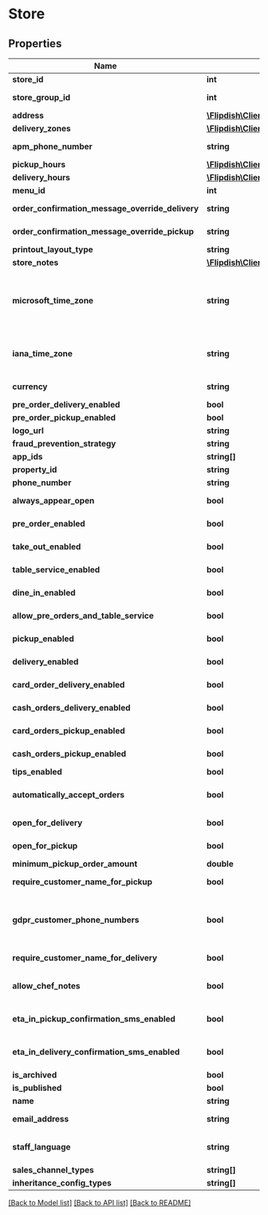 # Store

## Properties
Name | Type | Description | Notes
------------ | ------------- | ------------- | -------------
**store_id** | **int** | Store identifier | [optional] 
**store_group_id** | **int** | Store group id to which this store belongs | [optional] 
**address** | [**\Flipdish\\Client\Models\StoreAddress**](StoreAddress.md) | Store address | [optional] 
**delivery_zones** | [**\Flipdish\\Client\Models\DeliveryZone[]**](DeliveryZone.md) | Delivery zones | [optional] 
**apm_phone_number** | **string** | Automated Phone Marketing number | [optional] 
**pickup_hours** | [**\Flipdish\\Client\Models\BusinessHoursPeriod[]**](BusinessHoursPeriod.md) | Pickup hours | [optional] 
**delivery_hours** | [**\Flipdish\\Client\Models\BusinessHoursPeriod[]**](BusinessHoursPeriod.md) | Delivery hours | [optional] 
**menu_id** | **int** | Menu identifier | [optional] 
**order_confirmation_message_override_delivery** | **string** | Overridden confirmation message for delivery orders | [optional] 
**order_confirmation_message_override_pickup** | **string** | Overridden confirmation message for pickup orders | [optional] 
**printout_layout_type** | **string** | Printout layout | [optional] 
**store_notes** | [**\Flipdish\\Client\Models\StoreNote[]**](StoreNote.md) | Store notes | [optional] 
**microsoft_time_zone** | **string** | Microsoft Time Zone Index Values (https://msdn.microsoft.com/en-us/library/ms912391)  (Editable through store coordinate change) | [optional] 
**iana_time_zone** | **string** | IANA Time Zone (https://www.iana.org/time-zones)  (Editable through store coordinate change) | [optional] 
**currency** | **string** | Currency (derived from Store Group) | [optional] 
**pre_order_delivery_enabled** | **bool** | Is PerOrder Enabled for Delivery | [optional] 
**pre_order_pickup_enabled** | **bool** | Is PerOrder Enabled for Pickup | [optional] 
**logo_url** | **string** | Url for logo image | [optional] 
**fraud_prevention_strategy** | **string** | Fraud Prevention Strategy | [optional] 
**app_ids** | **string[]** | Store&#39;s app ids | [optional] 
**property_id** | **string** | Property Id | [optional] 
**phone_number** | **string** | Phone number | [optional] 
**always_appear_open** | **bool** | True if the store always appears open | [optional] 
**pre_order_enabled** | **bool** | True if the store accepts pre-orders | [optional] 
**take_out_enabled** | **bool** | True if the store accepts take-out orders | [optional] 
**table_service_enabled** | **bool** | True if the store has table service | [optional] 
**dine_in_enabled** | **bool** | True if the store accepts dine-in orders | [optional] 
**allow_pre_orders_and_table_service** | **bool** | True if both pre-orders and talbe service can be enabled | [optional] 
**pickup_enabled** | **bool** | True if the store accepts pickup orders | [optional] 
**delivery_enabled** | **bool** | True if the store accepts delivery orders | [optional] 
**card_order_delivery_enabled** | **bool** | True if the store accepts card payment for delivery orders | [optional] 
**cash_orders_delivery_enabled** | **bool** | True if the store accepts cash payment for delivery orders | [optional] 
**card_orders_pickup_enabled** | **bool** | True if the store accepts card payment for pickup orders | [optional] 
**cash_orders_pickup_enabled** | **bool** | True if the store accepts cash payment for pickup orders | [optional] 
**tips_enabled** | **bool** | True if the store accepts tips | [optional] 
**automatically_accept_orders** | **bool** | True if the stores orders are automatically accepted in Flipdish | [optional] 
**open_for_delivery** | **bool** | True if the store is open for delivery | [optional] 
**open_for_pickup** | **bool** | True if the store is open for pickup | [optional] 
**minimum_pickup_order_amount** | **double** | Minimum pickup order amount | [optional] 
**require_customer_name_for_pickup** | **bool** | True if customer name required for pickup orders | [optional] 
**gdpr_customer_phone_numbers** | **bool** | Mask your customers phone numbers printed on receipts and reduce the amout of personally identifiable customer information that is exposed. | [optional] 
**require_customer_name_for_delivery** | **bool** | True if customer name required for delivery orders | [optional] 
**allow_chef_notes** | **bool** | True if the customer is allowed enter custom notes with their orders | [optional] 
**eta_in_pickup_confirmation_sms_enabled** | **bool** | True if order confirmation sms includes estimated time when order will be ready for collection | [optional] 
**eta_in_delivery_confirmation_sms_enabled** | **bool** | True if order confirmation sms includes estimated time when order will delivered | [optional] 
**is_archived** | **bool** | Is the Store Archived | [optional] 
**is_published** | **bool** | Is the Store Published | [optional] 
**name** | **string** | Name | [optional] 
**email_address** | **string** | Email address (visible to customers) | [optional] 
**staff_language** | **string** | Staff Language (used for communication with the staff)  Emails, Printouts etc | [optional] 
**sales_channel_types** | **string[]** | Sales Channel Types | [optional] 
**inheritance_config_types** | **string[]** | Inheritance Config Types | [optional] 

[[Back to Model list]](../README.md#documentation-for-models) [[Back to API list]](../README.md#documentation-for-api-endpoints) [[Back to README]](../README.md)


